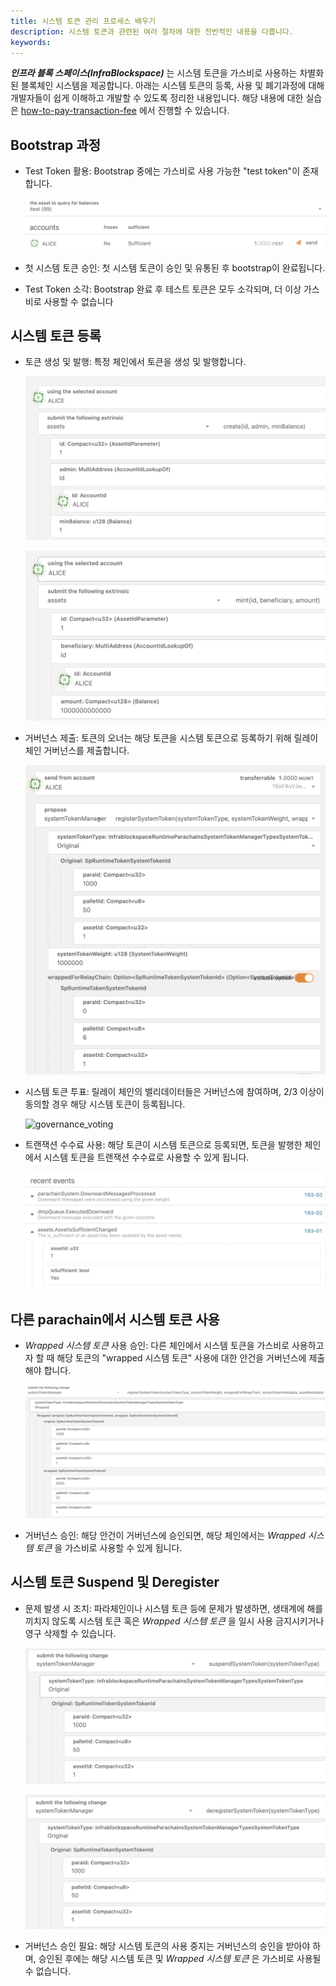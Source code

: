 ```yaml
---
title: 시스템 토큰 관리 프로세스 배우기
description: 시스템 토큰과 관련된 여러 절차에 대한 전반적인 내용을 다룹니다.
keywords:
---
```


**_인프라 블록 스페이스(InfraBlockspace)_** 는 시스템 토큰을 가스비로 사용하는 차별화된 블록체인 시스템을 제공합니다. 
아래는 시스템 토큰의 등록, 사용 및 폐기과정에 대해 개발자들이 쉽게 이해하고 개발할 수 있도록 정리한 내용입니다.
해당 내용에 대한 실습은 [how-to-pay-transaction-fee](./how-to-pay-transaction-fee.md) 에서 진행할 수 있습니다.

## Bootstrap 과정

- Test Token 활용: Bootstrap 중에는 가스비로 사용 가능한 "test token"이 존재합니다. 

    ![test-token](/media/images/docs/infrablockchain/tutorials/test-token.png)

- 첫 시스템 토큰 승인: 첫 시스템 토큰이 승인 및 유통된 후 bootstrap이 완료됩니다.
- Test Token 소각: Bootstrap 완료 후 테스트 토큰은 모두 소각되며, 더 이상 가스비로 사용할 수 없습니다


## 시스템 토큰 등록

- 토큰 생성 및 발행: 특정 체인에서 토큰을 생성 및 발행합니다.

    ![create_token](/media/images/docs/infrablockchain/tutorials/create_token.png)

    ![mint_token](/media/images/docs/infrablockchain/tutorials/mint_token.png)

- 거버넌스 제출: 토큰의 오너는 해당 토큰을 시스템 토큰으로 등록하기 위해 릴레이 체인 거버넌스를 제출합니다.

    ![register_system_token1](/media/images/docs/infrablockchain/tutorials/register_system_token1.png)

- 시스템 토큰 투표: 릴레이 체인의 밸리데이터들은 거버넌스에 참여하며, 2/3 이상이 동의할 경우 해당 시스템 토큰이 등록됩니다.

    ![governance_voting](/media/images/docs/infrablockspace/tutorials/governance_voting.png)

- 트랜잭션 수수료 사용: 해당 토큰이 시스템 토큰으로 등록되면, 토큰을 발행한 체인에서 시스템 토큰을 트랜잭션 수수료로 사용할 수 있게 됩니다.

    ![parachain_sufficient_true](/media/images/docs/infrablockchain/tutorials/parachain_sufficient_true.png)

## 다른 parachain에서 시스템 토큰 사용

- _Wrapped 시스템 토큰_ 사용 승인: 다른 체인에서 시스템 토큰을 가스비로 사용하고자 할 때 해당 토큰의 "wrapped 시스템 토큰" 사용에 대한 안건을 거버넌스에 제출해야 합니다.
    
    ![register-wrapped](/media/images/docs/infrablockchain/tutorials/register-wrapped.png)

- 거버넌스 승인: 해당 안건이 거버넌스에 승인되면, 해당 체인에서는 _Wrapped 시스템 토큰_ 을 가스비로 사용할 수 있게 됩니다.

## 시스템 토큰 Suspend 및 Deregister

- 문제 발생 시 조치: 파라체인이나 시스템 토큰 등에 문제가 발생하면, 생태계에 해를 끼치지 않도록 시스템 토큰 혹은 _Wrapped 시스템 토큰_ 을 일시 사용 금지시키거나 영구 삭제할 수 있습니다.

    ![suspend](/media/images/docs/infrablockchain/tutorials/suspend.png)

    ![deregister](/media/images/docs/infrablockchain/tutorials/deregister.png)
    
- 거버넌스 승인 필요: 해당 시스템 토큰의 사용 중지는 거버넌스의 승인을 받아야 하며, 승인된 후에는 해당 시스템 토큰 및 _Wrapped 시스템 토큰_ 은 가스비로 사용될 수 없습니다.
